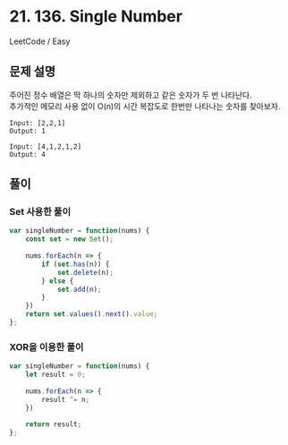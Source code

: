# 21. 136. Single Number
LeetCode / Easy

## 문제 설명

주어진 정수 배열은 딱 하나의 숫자만 제외하고 같은 숫자가 두 번 나타난다.    
추가적인 메모리 사용 없이 O(n)의 시간 복잡도로 한번만 나타나는 숫자를 찾아보자.

```
Input: [2,2,1]
Output: 1
```

```
Input: [4,1,2,1,2]
Output: 4
```

## 풀이
### Set 사용한 풀이
```javascript
var singleNumber = function(nums) {
    const set = new Set();
    
    nums.forEach(n => {
        if (set.has(n)) {
            set.delete(n);
        } else {
            set.add(n);
        }
    })
    return set.values().next().value;
};
```
### XOR을 이용한 풀이
```javascript
var singleNumber = function(nums) {
    let result = 0;
    
    nums.forEach(n => {
        result ^= n;
    })
    
    return result;
};
```
